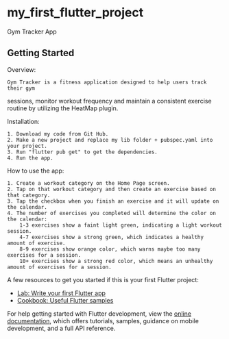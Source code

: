 # my_first_flutter_project

Gym Tracker App

## Getting Started

Overview: 

    Gym Tracker is a fitness application designed to help users track their gym 
sessions, monitor workout frequency and maintain a consistent exercise routine
by utilizing the HeatMap plugin.

Installation:

    1. Download my code from Git Hub.
    2. Make a new project and replace my lib folder + pubspec.yaml into your project.
    3. Run "flutter pub get" to get the dependencies.
    4. Run the app.

How to use the app:

    1. Create a workout category on the Home Page screen.
    2. Tap on that workout category and then create an exercise based on that category.
    3. Tap the checkbox when you finish an exercise and it will update on the calendar.
    4. The number of exercises you completed will determine the color on the calendar:
        1-3 exercises show a faint light green, indicating a light workout session.
        4-7 exercises show a strong green, which indicates a healthy amount of exercise.
        8-9 exercises show orange color, which warns maybe too many exercises for a session.
        10+ exercises show a strong red color, which means an unhealthy amount of exercises for a session.

A few resources to get you started if this is your first Flutter project:

- [Lab: Write your first Flutter app](https://docs.flutter.dev/get-started/codelab)
- [Cookbook: Useful Flutter samples](https://docs.flutter.dev/cookbook)

For help getting started with Flutter development, view the
[online documentation](https://docs.flutter.dev/), which offers tutorials,
samples, guidance on mobile development, and a full API reference.
